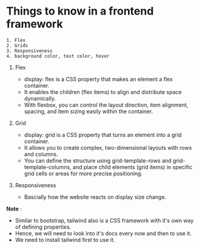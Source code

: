 # Things to know in a frontend framework
    1. Flex
    2. Grids
    3. Responsiveness
    4. background color, text color, hover

1. Flex
    - display: flex is a CSS property that makes an element a flex container.
    - It enables the children (flex items) to align and distribute space dynamically.
    - With flexbox, you can control the layout direction, item alignment, spacing, and item sizing easily within the container.

2. Grid
    - display: grid is a CSS property that turns an element into a grid container.
    - It allows you to create complex, two-dimensional layouts with rows and columns.
    - You can define the structure using grid-template-rows and grid-template-columns, and place child elements (grid items) in specific grid cells or areas for more precise positioning.

3. Responsiveness
    - Bascially how the website reacts on display size change.


**Note** : 
- Similar to bootstrap, tailwind also is a CSS framework with it's own way of defining properties.
- Hence, we will need to look into it's docs every now and then to use it.
- We need to install tailwind first to use it.